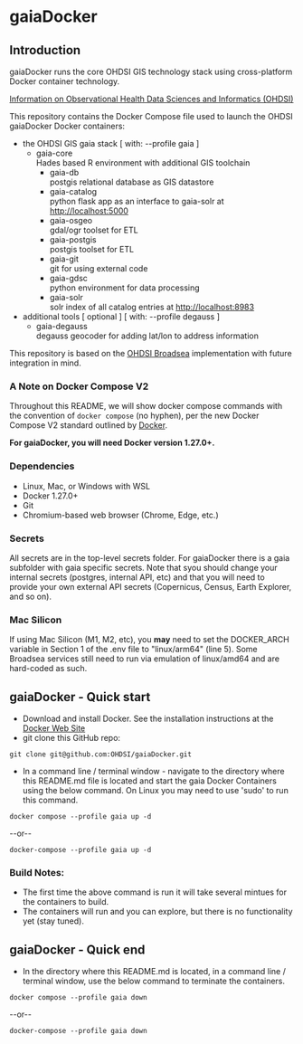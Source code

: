 # gaiaDocker

## Introduction

gaiaDocker runs the core OHDSI GIS technology stack using cross-platform Docker container technology.

[Information on Observational Health Data Sciences and Informatics (OHDSI)](http://www.ohdsi.org/ "OHDSI Website")

This repository contains the Docker Compose file used to launch the OHDSI gaiaDocker Docker containers:

- the OHDSI GIS gaia stack [ with: --profile gaia ]
  - gaia-core  
    Hades based R environment with additional GIS toolchain  
	- gaia-db  
	  postgis relational database as GIS datastore  
	- gaia-catalog  
	  python flask app as an interface to gaia-solr at [http://localhost:5000](http://localhost:5000)  
	- gaia-osgeo  
	  gdal/ogr toolset for ETL  
	- gaia-postgis  
	  postgis toolset for ETL  
	- gaia-git  
	  git for using external code
	- gaia-gdsc  
	  python environment for data processing  
	- gaia-solr  
	  solr index of all catalog entries at [http://localhost:8983](http://localhost:8983)  
-  additional tools [ optional ] [ with: --profile degauss ]  
	- gaia-degauss  
	  degauss geocoder for adding lat/lon to address information  

This repository is based on the [OHDSI Broadsea](https://github.com/OHDSI/Broadsea) implementation with future integration in mind.  

### A Note on Docker Compose V2  

Throughout this README, we will show docker compose commands with the convention of `docker compose` (no hyphen), per the new Docker Compose V2 standard outlined by [Docker](https://docs.docker.com/compose/migrate/#docker-compose-vs-docker-compose).  

**For gaiaDocker, you will need Docker version 1.27.0+.**  

### Dependencies  

- Linux, Mac, or Windows with WSL
- Docker 1.27.0+
- Git
- Chromium-based web browser (Chrome, Edge, etc.)

### Secrets  

All secrets are in the top-level secrets folder. For gaiaDocker there is a gaia subfolder with gaia specific secrets. Note that syou should change your internal secrets (postgres, internal API, etc) and that you will need to provide your own external API secrets (Copernicus, Census, Earth Explorer, and so on).  

### Mac Silicon  

If using Mac Silicon (M1, M2, etc), you **may** need to set the DOCKER_ARCH variable in Section 1 of the .env file to "linux/arm64" (line 5). Some Broadsea services still need to run via emulation of linux/amd64 and are hard-coded as such.  

## gaiaDocker - Quick start  

- Download and install Docker. See the installation instructions at the [Docker Web Site](https://docs.docker.com/engine/installation/ "Install Docker")
- git clone this GitHub repo:

```shell
git clone git@github.com:OHDSI/gaiaDocker.git
```

- In a command line / terminal window - navigate to the directory where this README.md file is located and start the gaia Docker Containers using the below command. On Linux you may need to use 'sudo' to run this command.

```shell
docker compose --profile gaia up -d
```

--or--  


```shell
docker-compose --profile gaia up -d
```

### Build Notes:  

- The first time the above command is run it will take several mintues for the containers to build.
- The containers will run and you can explore, but there is no functionality yet (stay tuned).

## gaiaDocker - Quick end  

- In the directory where this README.md is located, in a command line / terminal window, use the below command to terminate the containers.  

```shell
docker compose --profile gaia down
```

--or--  


```shell
docker-compose --profile gaia down
```
